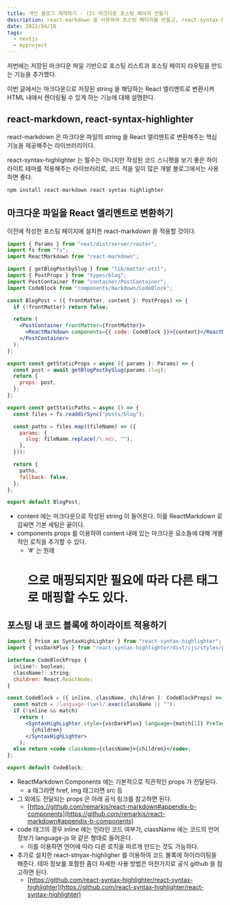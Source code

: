 ```yaml
---
title: 개인 블로그 제작하기 - (3) 마크다운 포스팅 페이지 만들기
description: react-markdown 을 사용하여 포스팅 페이지를 만들고, react-syntax-highlighter 를 사용하여 포스팅 내 코드 블록을 간편하게 디자인하는 방법에 대해 정리했습니다.
date: 2022/04/16
tags:
  - nextjs
  - myproject
---
```


저번에는 저장된 마크다운 파일 기반으로 포스팅 리스트과 포스팅 페이지 라우팅을 만드는 기능을 추가했다.

이번 글에서는 마크다운으로 저장된 string 을 해당하는 React 엘리멘트로 변환시켜 HTML 내에서 렌더링될 수 있게 하는 기능에 대해 설명한다.

## react-markdown, react-syntax-highlighter

react-markdown 은 마크다운 파일의 string 을 React 엘리멘트로 변환해주는 핵심 기능을 제공해주는 라이브러리이다.

react-syntax-highlighter 는 필수는 아니지만 작성된 코드 스니펫을 보기 좋은 하이라이트 테마를 적용해주는 라이브러리로, 코드 적을 일이 많은 개발 블로그에서는 사용하면 좋다.

```jsx
npm install react-markdown react-syntax-highlighter
```

## 마크다운 파일을 React 엘리멘트로 변환하기

이전에 작성한 포스팅 페이지에 설치한 react-markdown 을 적용할 것이다.

```jsx
import { Params } from "next/dist/server/router";
import fs from "fs";
import ReactMarkdown from "react-markdown";

import { getBlogPostbySlug } from "lib/matter-util";
import { PostProps } from "types/blog";
import PostContainer from "container/PostContainer";
import CodeBlock from "components/markdown/CodeBlock";

const BlogPost = ({ frontMatter, content }: PostProps) => {
  if (!frontMatter) return false;

  return (
    <PostContainer frontMatter={frontMatter}>
      <ReactMarkdown components={{ code: CodeBlock }}>{content}</ReactMarkdown>
    </PostContainer>
  );
};

export const getStaticProps = async ({ params }: Params) => {
  const post = await getBlogPostbySlug(params.slug);
  return {
    props: post,
  };
};

export const getStaticPaths = async () => {
  const files = fs.readdirSync("posts/blog");

  const paths = files.map((fileName) => ({
    params: {
      slug: fileName.replace(/\.md/, ""),
    },
  }));

  return {
    paths,
    fallback: false,
  };
};

export default BlogPost;
```

- content 에는 마크다운으로 작성된 string 이 들어온다. 이를 ReactMarkdown 로 감싸면 기본 세팅은 끝이다.
- components props 를 이용하여 content 내에 있는 마크다운 요소들에 대해 개별적인 로직을 추가할 수 있다.
  - ‘#’ 는 원래 <h1/> 으로 매핑되지만 필요에 따라 다른 태그로 매핑할 수도 있다.

## 포스팅 내 코드 블록에 하이라이트 적용하기

```jsx
import { Prism as SyntaxHighLighter } from "react-syntax-highlighter";
import { vscDarkPlus } from "react-syntax-highlighter/dist/cjs/styles/prism";

interface CodeBlockProps {
  inline?: boolean;
  className?: string;
  children: React.ReactNode;
}

const CodeBlock = ({ inline, className, children }: CodeBlockProps) => {
  const match = /language-(\w+)/.exec(className || "");
  if (!inline && match)
    return (
      <SyntaxHighLighter style={vscDarkPlus} language={match[1]} PreTag="div">
        {children}
      </SyntaxHighLighter>
    );
  else return <code className={className}>{children}</code>;
};

export default CodeBlock;
```

- ReactMarkdown Components 에는 기본적으로 직관적인 props 가 전달된다.
  - a 태그라면 href, img 태그라면 src 등
- 그 외에도 전달되는 props 은 아래 공식 링크를 참고하면 된다.
  - [https://github.com/remarkjs/react-markdown#appendix-b-components](https://github.com/remarkjs/react-markdown#appendix-b-components)
- code 태그의 경우 inline 에는 인라인 코드 여부가, className 에는 코드의 언어 정보가 language-js 와 같은 형태로 들어온다.
  - 이를 이용하면 언어에 따라 다른 로직을 따르게 만드는 것도 가능하다.
- 추가로 설치한 react-stnyax-highligher 를 이용하여 코드 불록에 하이라이팅을 해준다.
  테마 정보를 포함한 좀더 자세한 사용 방법은 마찬가지로 공식 github 을 참고하면 된다.
  - [https://github.com/react-syntax-highlighter/react-syntax-highlighter](https://github.com/react-syntax-highlighter/react-syntax-highlighter)

